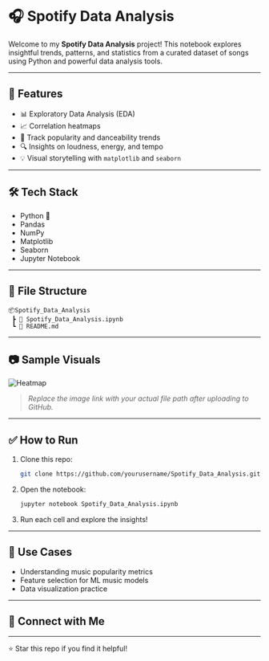 # 🎧 Spotify Data Analysis

Welcome to my **Spotify Data Analysis** project! This notebook explores insightful trends, patterns, and statistics from a curated dataset of songs using Python and powerful data analysis tools.

---

## 🚀 Features

- 📊 Exploratory Data Analysis (EDA)
- 📈 Correlation heatmaps
- 🎼 Track popularity and danceability trends
- 🔍 Insights on loudness, energy, and tempo
- 💡 Visual storytelling with `matplotlib` and `seaborn`

---

## 🛠 Tech Stack

- Python 🐍  
- Pandas  
- NumPy  
- Matplotlib  
- Seaborn  
- Jupyter Notebook  

---

## 📁 File Structure

```
📦Spotify_Data_Analysis
 ┣ 📜 Spotify_Data_Analysis.ipynb
 ┗ 📄 README.md
```

---

## 📷 Sample Visuals

![Heatmap](https://github.com/yourusername/Spotify_Data_Analysis/raw/main/assets/heatmap_example.png)

> _Replace the image link with your actual file path after uploading to GitHub._

---

## ✅ How to Run

1. Clone this repo:
   ```bash
   git clone https://github.com/yourusername/Spotify_Data_Analysis.git
   ```
2. Open the notebook:
   ```bash
   jupyter notebook Spotify_Data_Analysis.ipynb
   ```
3. Run each cell and explore the insights!

---

## 📌 Use Cases

- Understanding music popularity metrics
- Feature selection for ML music models
- Data visualization practice

---

## 🤝 Connect with Me
---

⭐ Star this repo if you find it helpful!
